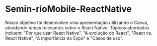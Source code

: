 # Semin-rioMobile-ReactNative
Nosso objetivo foi desenvolver uma apresentação utilizando o Canva, abordando temas relevantes sobre o React Native. Tópicos abordados incluem: "Por que usar React Native", "A evolução do React", "React vs. React Native", "A importância do Expo" e "Casos de uso".
